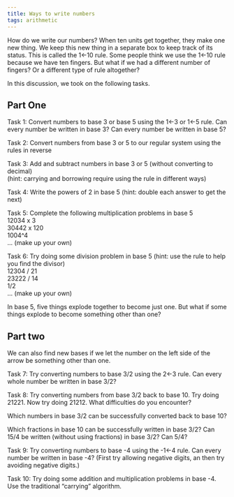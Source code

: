 ```yaml
---
title: Ways to write numbers
tags: arithmetic
---
```


How do we write our numbers? When ten units get together, they make one new thing. We keep this new thing in a separate box to keep track of its status. This is called the 1←10 rule. Some people think we use the 1←10 rule because we have ten fingers. But what if we had a different number of fingers? Or a different type of rule altogether?<!--more-->

<p>In this discussion, we took on the following tasks.</p>
<h2>Part One</h2>
<p>Task 1: Convert numbers to base 3 or base 5 using the 1←3 or 1←5 rule. Can every number be written in base 3? Can every number be written in base 5?</p>
<p>Task 2: Convert numbers from base 3 or 5 to our regular system using the rules in reverse</p>
<p>Task 3: Add and subtract numbers in base 3 or 5 (without converting to decimal)<br />
(hint: carrying and borrowing require using the rule in different ways)</p>
<p>Task 4: Write the powers of 2 in base 5 (hint: double each answer to get the next)</p>
<p>Task 5: Complete the following multiplication problems in base 5<br />
12034 x 3<br />
30442 x 120<br />
1004^4<br />
... (make up your own)</p>
<p>Task 6: Try doing some division problem in base 5 (hint: use the rule to help you find the divisor)<br />
12304 / 21<br />
23222 / 14<br />
1/2<br />
... (make up your own)</p>
<p>In base 5, five things explode together to become just one. But what if some things explode to become something other than one?</p>
<h2>Part two</h2>
<p>We can also find new bases if we let the number on the left side of the arrow be something other than one.</p>
<p>Task 7: Try converting numbers to base 3/2 using the 2←3 rule. Can every whole number be written in base 3/2?</p>
<p>Task 8: Try converting numbers from base 3/2 back to base 10. Try doing 21221. Now try doing 21212. What difficulties do you encounter?</p>
<p>Which numbers in base 3/2 can be successfully converted back to base 10?</p>
<p>Which fractions in base 10 can be successfully written in base 3/2? Can 15/4 be written (without using fractions) in base 3/2? Can 5/4?</p>
<p>Task 9: Try converting numbers to base -4 using the -1←4 rule. Can every number be written in base -4? (First try allowing negative digits, an then try avoiding negative digits.)</p>
<p>Task 10: Try doing some addition and multiplication problems in base -4. Use the traditional “carrying” algorithm.</p>
